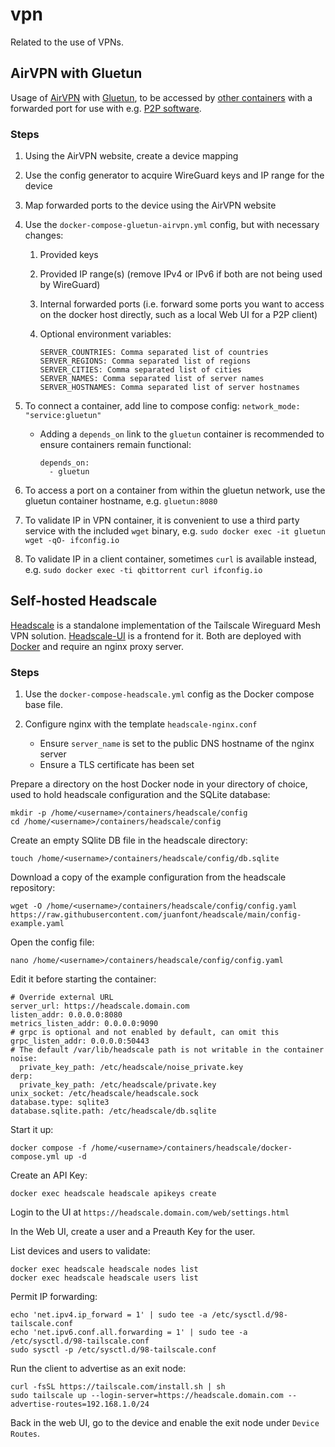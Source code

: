 # vpn

Related to the use of VPNs.

## AirVPN with Gluetun

Usage of [AirVPN](https://airvpn.org/) with [Gluetun](https://github.com/qdm12/gluetun/wiki/AirVPN), to be accessed by [other containers](https://github.com/qdm12/gluetun/wiki/Connect-a-container-to-gluetun) with a forwarded port for use with e.g. [P2P software](https://hub.docker.com/r/linuxserver/qbittorrent).

### Steps

1. Using the AirVPN website, create a device mapping
2. Use the config generator to acquire WireGuard keys and IP range for the device
3. Map forwarded ports to the device using the AirVPN website
4. Use the `docker-compose-gluetun-airvpn.yml` config, but with necessary changes:

    1. Provided keys
    2. Provided IP range(s) (remove IPv4 or IPv6 if both are not being used by WireGuard)
    3. Internal forwarded ports (i.e. forward some ports you want to access on the docker host directly, such as a local Web UI for a P2P client)
    4. Optional environment variables:

           SERVER_COUNTRIES: Comma separated list of countries
           SERVER_REGIONS: Comma separated list of regions
           SERVER_CITIES: Comma separated list of cities
           SERVER_NAMES: Comma separated list of server names
           SERVER_HOSTNAMES: Comma separated list of server hostnames

6. To connect a container, add line to compose config: `network_mode: "service:gluetun"`
    * Adding a `depends_on` link to the `gluetun` container is recommended to ensure containers remain functional:
   
          depends_on:
            - gluetun

8. To access a port on a container from within the gluetun network, use the gluetun container hostname, e.g. `gluetun:8080`
9. To validate IP in VPN container, it is convenient to use a third party service with the included `wget` binary, e.g. `sudo docker exec -it gluetun wget -qO- ifconfig.io`
10. To validate IP in a client container, sometimes `curl` is available instead, e.g. `sudo docker exec -ti qbittorrent curl ifconfig.io`

## Self-hosted Headscale

[Headscale](https://earvingad.github.io/posts/headscale/) is a standalone implementation of the Tailscale Wireguard Mesh VPN solution. [Headscale-UI](https://github.com/gurucomputing/headscale-ui) is a frontend for it. Both are deployed with [Docker](https://headscale.net/running-headscale-container/#executing-commands-in-the-debug-container) and require an nginx proxy server.

### Steps

1. Use the `docker-compose-headscale.yml` config as the Docker compose base file.

2. Configure nginx with the template `headscale-nginx.conf`
    * Ensure `server_name` is set to the public DNS hostname of the nginx server
    * Ensure a TLS certificate has been set

Prepare a directory on the host Docker node in your directory of choice, used to hold headscale configuration and the SQLite database:

    mkdir -p /home/<username>/containers/headscale/config
    cd /home/<username>/containers/headscale/config

Create an empty SQlite DB file in the headscale directory:

    touch /home/<username>/containers/headscale/config/db.sqlite

Download a copy of the example configuration from the headscale repository:

    wget -O /home/<username>/containers/headscale/config/config.yaml https://raw.githubusercontent.com/juanfont/headscale/main/config-example.yaml

Open the config file:

    nano /home/<username>/containers/headscale/config/config.yaml

Edit it before starting the container:

    # Override external URL
    server_url: https://headscale.domain.com
    listen_addr: 0.0.0.0:8080
    metrics_listen_addr: 0.0.0.0:9090
    # grpc is optional and not enabled by default, can omit this
    grpc_listen_addr: 0.0.0.0:50443
    # The default /var/lib/headscale path is not writable in the container
    noise:
      private_key_path: /etc/headscale/noise_private.key
    derp:
      private_key_path: /etc/headscale/private.key
    unix_socket: /etc/headscale/headscale.sock
    database.type: sqlite3
    database.sqlite.path: /etc/headscale/db.sqlite

Start it up:

    docker compose -f /home/<username>/containers/headscale/docker-compose.yml up -d

Create an API Key:

    docker exec headscale headscale apikeys create

Login to the UI at `https://headscale.domain.com/web/settings.html`

In the Web UI, create a user and a Preauth Key for the user.

List devices and users to validate:

    docker exec headscale headscale nodes list
    docker exec headscale headscale users list

Permit IP forwarding:

    echo 'net.ipv4.ip_forward = 1' | sudo tee -a /etc/sysctl.d/98-tailscale.conf
    echo 'net.ipv6.conf.all.forwarding = 1' | sudo tee -a /etc/sysctl.d/98-tailscale.conf
    sudo sysctl -p /etc/sysctl.d/98-tailscale.conf

Run the client to advertise as an exit node:

    curl -fsSL https://tailscale.com/install.sh | sh
    sudo tailscale up --login-server=https://headscale.domain.com --advertise-routes=192.168.1.0/24

Back in the web UI, go to the device and enable the exit node under `Device Routes`.

